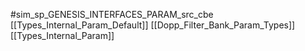 #sim_sp_GENESIS_INTERFACES_PARAM_src_cbe
[[Types_Internal_Param_Default]]
[[Dopp_Filter_Bank_Param_Types]]
[[Types_Internal_Param]]
